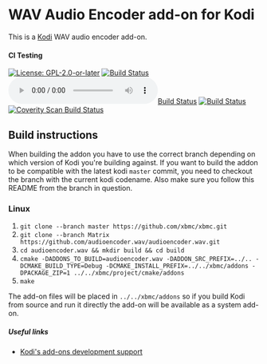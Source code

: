 # WAV Audio Encoder add-on for Kodi

This is a [Kodi](https://kodi.tv) WAV audio encoder add-on.

#### CI Testing
[![License: GPL-2.0-or-later](https://img.shields.io/badge/License-GPL%20v2+-blue.svg)](LICENSE.md)
[![Build Status](https://travis-ci.com/xbmc/audioencoder.wav.svg?branch=Matrix)](https://travis-ci.com/xbmc/audioencoder.wav/branches)
[![Build Status](https://dev.azure.com/teamkodi/binary-addons/_apis/build/status/xbmc.audioencoder.wav?branchName=Matrix)](https://dev.azure.com/teamkodi/binary-addons/_build/latest?definitionId=24&branchName=Matrix)
[![Build Status](https://jenkins.kodi.tv/view/Addons/job/xbmc/job/audioencoder.wav/job/Matrix/badge/icon)](https://jenkins.kodi.tv/blue/organizations/jenkins/xbmc%2Faudioencoder.wav/branches/)
[![Coverity Scan Build Status](https://scan.coverity.com/projects/5120/badge.svg)](https://scan.coverity.com/projects/5120)
<!--- [![Build Status](https://ci.appveyor.com/api/projects/status/github/xbmc/audioencoder.wav?branch=Matrix&svg=true)](https://ci.appveyor.com/project/xbmc/audioencoder-wav?branch=Matrix) -->

## Build instructions

When building the addon you have to use the correct branch depending on which version of Kodi you're building against.
If you want to build the addon to be compatible with the latest kodi `master` commit, you need to checkout the branch with the current kodi codename.
Also make sure you follow this README from the branch in question.

### Linux

1. `git clone --branch master https://github.com/xbmc/xbmc.git`
2. `git clone --branch Matrix https://github.com/audioencoder.wav/audioencoder.wav.git`
3. `cd audioencoder.wav && mkdir build && cd build`
4. `cmake -DADDONS_TO_BUILD=audioencoder.wav -DADDON_SRC_PREFIX=../.. -DCMAKE_BUILD_TYPE=Debug -DCMAKE_INSTALL_PREFIX=../../xbmc/addons -DPACKAGE_ZIP=1 ../../xbmc/project/cmake/addons`
5. `make`

The add-on files will be placed in `../../xbmc/addons` so if you build Kodi from source and run it directly 
the add-on will be available as a system add-on.

##### Useful links

* [Kodi's add-ons development support](https://forum.kodi.tv/forumdisplay.php?fid=26)
